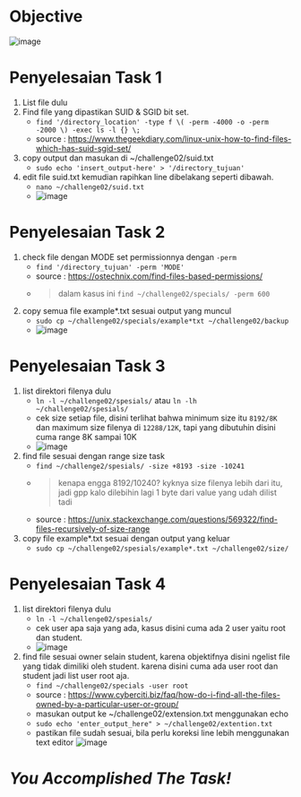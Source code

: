 # __Objective__
![image](https://github.com/diotriandika/learn-networking/assets/109568349/06697487-3e3f-4983-9e5f-75d42347d3ca)
# Penyelesaian Task 1
1. List file dulu
2. Find file yang dipastikan SUID & SGID bit set.
   - `find '/directory_location' -type f \( -perm -4000 -o -perm -2000 \) -exec ls -l {} \;`
   - source : https://www.thegeekdiary.com/linux-unix-how-to-find-files-which-has-suid-sgid-set/
3. copy output dan masukan di ~/challenge02/suid.txt
   - `sudo echo 'insert_output-here' > '/directory_tujuan'`
4. edit file suid.txt kemudian rapihkan line dibelakang seperti dibawah.
   - `nano ~/challenge02/suid.txt`
   - ![image](https://github.com/diotriandika/learn-networking/assets/109568349/325f9dfe-c1f3-4e52-aeea-c2e415a1f57d)
# Penyelesaian Task 2
1. check file dengan MODE set permissionnya dengan `-perm`
   - `find '/directory_tujuan' -perm 'MODE'`
   - source : https://ostechnix.com/find-files-based-permissions/
   - > dalam kasus ini `find ~/challenge02/specials/ -perm 600`
2. copy semua file example*.txt sesuai output yang muncul
   - `sudo cp ~/challenge02/specials/example*txt ~/challenge02/backup`
   - ![image](https://github.com/diotriandika/learn-networking/assets/109568349/991e9dab-f6d6-4b34-b32b-8e4eb40f69b1)
# Penyelesaian Task 3
1. list direktori filenya dulu
   - `ln -l ~/challenge02/spesials/` atau `ln -lh ~/challenge02/spesials/`
   - cek size setiap file, disini terlihat bahwa minimum size itu `8192/8K` dan maximum size filenya di `12288/12K`, tapi yang dibutuhin disini cuma range 8K sampai 10K
   - ![image](https://github.com/diotriandika/learn-networking/assets/109568349/d72c3c9e-82dd-4520-8dc8-9a65dbfd7538)
2. find file sesuai dengan range size task
   - `find ~/challenge2/spesials/ -size +8193 -size -10241`
   - > kenapa engga 8192/10240? kyknya size filenya lebih dari itu, jadi gpp kalo dilebihin lagi 1 byte dari value yang udah dilist tadi
   - source : https://unix.stackexchange.com/questions/569322/find-files-recursively-of-size-range
3. copy file example*.txt sesuai dengan output yang keluar
   - `sudo cp ~/challenge02/spesials/example*.txt ~/challenge02/size/`
# Penyelesaian Task 4
1. list direktori filenya dulu
   - `ln -l ~/challenge02/spesials/`
   - cek user apa saja yang ada, kasus disini cuma ada 2 user yaitu root dan student.
   - ![image](https://github.com/diotriandika/learn-networking/assets/109568349/d72c3c9e-82dd-4520-8dc8-9a65dbfd7538)
2. find file sesuai owner selain student, karena objektifnya disini ngelist file yang tidak dimiliki oleh student. karena disini cuma ada user root dan student jadi list user root aja.
   - `find ~/challenge02/specials -user root`
   - source : https://www.cyberciti.biz/faq/how-do-i-find-all-the-files-owned-by-a-particular-user-or-group/
   - masukan output ke ~/challenge02/extension.txt menggunakan echo
   - `sudo echo 'enter_output_here" > ~/challenge02/extention.txt`
   - pastikan file sudah sesuai, bila perlu koreksi line lebih menggunakan text editor
![image](https://github.com/diotriandika/learn-networking/assets/109568349/81e36d7a-b5d5-4d94-9ed4-a310328e4251)

# __*You Accomplished The Task!*__
